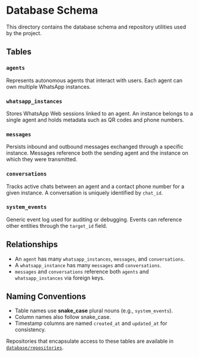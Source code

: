 # Database Schema

This directory contains the database schema and repository utilities used by the project.

## Tables

### `agents`
Represents autonomous agents that interact with users. Each agent can own multiple WhatsApp instances.

### `whatsapp_instances`
Stores WhatsApp Web sessions linked to an agent. An instance belongs to a single agent and holds metadata such as QR codes and phone numbers.

### `messages`
Persists inbound and outbound messages exchanged through a specific instance. Messages reference both the sending agent and the instance on which they were transmitted.

### `conversations`
Tracks active chats between an agent and a contact phone number for a given instance. A conversation is uniquely identified by `chat_id`.

### `system_events`
Generic event log used for auditing or debugging. Events can reference other entities through the `target_id` field.

## Relationships

- An `agent` has many `whatsapp_instances`, `messages`, and `conversations`.
- A `whatsapp_instance` has many `messages` and `conversations`.
- `messages` and `conversations` reference both `agents` and `whatsapp_instances` via foreign keys.

## Naming Conventions

- Table names use **snake_case** plural nouns (e.g., `system_events`).
- Column names also follow snake_case.
- Timestamp columns are named `created_at` and `updated_at` for consistency.

Repositories that encapsulate access to these tables are available in [`database/repositories`](./repositories).
